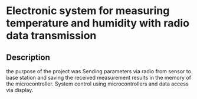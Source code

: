 # Electronic system for measuring temperature and humidity with radio data transmission

## Description

the purpose of the project was Sending parameters via radio from sensor to base station and saving the received measurement results in the memory of the microcontroller. System control using microcontrollers and data access via display.
